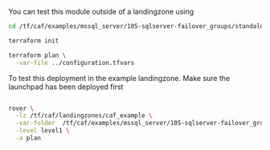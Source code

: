 You can test this module outside of a landingzone using

```bash
cd /tf/caf/examples/mssql_server/105-sqlserver-failover_groups/standalone

terraform init

terraform plan \
  -var-file ../configuration.tfvars

```

To test this deployment in the example landingzone. Make sure the launchpad has been deployed first

```bash

rover \
  -lz /tf/caf/landingzones/caf_example \
  -var-folder  /tf/caf/examples/mssql_server/105-sqlserver-failover_groups/ \
  -level level1 \
  -a plan

```